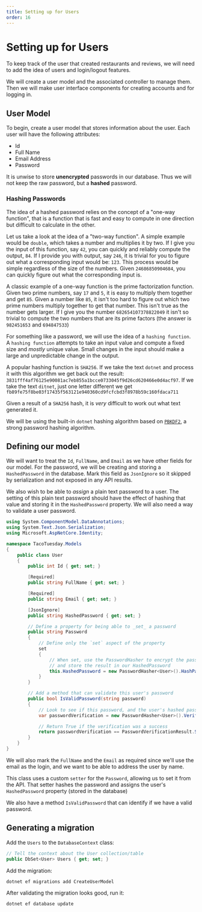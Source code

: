 ```yaml
---
title: Setting up for Users
order: 16
---
```


# Setting up for Users

To keep track of the user that created restaurants and reviews, we will need to
add the idea of users and login/logout features.

We will create a user model and the associated controller to manage them. Then
we will make user interface components for creating accounts and for logging in.

## User Model

To begin, create a user model that stores information about the user. Each user
will have the following attributes:

- Id
- Full Name
- Email Address
- Password

It is unwise to store **unencrypted** passwords in our database. Thus we will
not keep the raw password, but a **hashed** password.

### Hashing Passwords

The idea of a hashed password relies on the concept of a "one-way function",
that is a function that is fast and easy to compute in one direction but
difficult to calculate in the other.

Let us take a look at the idea of a "two-way function". A simple example would
be `double`, which takes a number and multiplies it by two. If I give you the
input of this function, say `42`, you can quickly and reliably compute the
output, `84`. If I provide you with output, say `246`, it is trivial for you to
figure out what a corresponding input would be: `123`. This process would be
simple regardless of the size of the numbers. Given `24686850904684`, you can
quickly figure out what the corresponding input is.

A classic example of a one-way function is the prime factorization function.
Given two prime numbers, say `17` and `5`, it is easy to multiply them together
and get `85`. Given a number like `85`, it isn't too hard to figure out which
two prime numbers multiply together to get that number. This isn't true as the
number gets larger. If I give you the number `682654107378822049` it isn't so
trivial to compute the two numbers that are its prime factors (the answer is
`982451653` and `694847533`)

For something like a password, we will use the idea of a `hashing function`. A
`hashing function` attempts to take an input value and compute a fixed size and
_mostly_ unique value. Small changes in the input should make a large and
unpredictable change in the output.

A popular hashing function is `SHA256`. If we take the text `dotnet` and process
it with this algorithm we get back out the result:
`3831fff4af76125e90081ac7eb855a1bcce0733045f9d26cd620466e0d4acf97`. If we take
the text `ditnet`, just one letter different we get
`fb89fe75f8be03f17435f563121e940360cd9fcfcbd3f8978b59c160fdaca711`

Given a result of a `SHA256` hash, it is _very_ difficult to work out what text
generated it.

We will be using the built-in `dotnet` hashing algorithm based on
[`PBKDF2`](https://en.wikipedia.org/wiki/PBKDF2), a strong password hashing
algorithm.

## Defining our model

We will want to treat the `Id`, `FullName`, and `Email` as we have other fields
for our model. For the password, we will be creating and storing a
`HashedPassword` in the database. Mark this field as `JsonIgnore` so it skipped
by serialization and not exposed in any API results.

We also wish to be able to _assign_ a plain text password to a user. The setting
of this plain text password should have the effect of hashing that value and
storing it in the `HashedPassword` property. We will also need a way to validate
a user password.

```csharp
using System.ComponentModel.DataAnnotations;
using System.Text.Json.Serialization;
using Microsoft.AspNetCore.Identity;

namespace TacoTuesday.Models
{
    public class User
    {
        public int Id { get; set; }

        [Required]
        public string FullName { get; set; }

        [Required]
        public string Email { get; set; }

        [JsonIgnore]
        public string HashedPassword { get; set; }

        // Define a property for being able to _set_ a password
        public string Password
        {
            // Define only the `set` aspect of the property
            set
            {
                // When set, use the PasswordHasher to encrypt the password
                // and store the result in our HashedPassword
                this.HashedPassword = new PasswordHasher<User>().HashPassword(this, value);
            }
        }

        // Add a method that can validate this user's password
        public bool IsValidPassword(string password)
        {
            // Look to see if this password, and the user's hashed password can match
            var passwordVerification = new PasswordHasher<User>().VerifyHashedPassword(this, this.HashedPassword, password);

            // Return True if the verification was a success
            return passwordVerification == PasswordVerificationResult.Success;
        }
    }
}
```

We will also mark the `FullName` and the `Email` as required since we'll use the
email as the login, and we want to be able to address the user by name.

This class uses a custom `setter` for the `Password`, allowing us to set it from
the API. That setter hashes the password and assigns the user's `HashedPassword`
property (stored in the database)

We also have a method `IsValidPassword` that can identify if we have a valid
password.

## Generating a migration

Add the `Users` to the `DatabaseContext` class:

```csharp
// Tell the context about the User collection/table
public DbSet<User> Users { get; set; }
```

Add the migration:

```shell
dotnet ef migrations add CreateUserModel
```

After validating the migration looks good, run it:

```shell
dotnet ef database update
```

<GithubCommitViewer repo="suncoast-devs/TacoTuesday" commit="52835acd14728f0ca26a99621e264b9dfe30fdb6"/>
